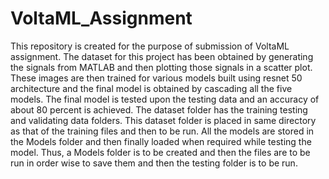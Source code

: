 # VoltaML_Assignment
This repository is created for the purpose of submission of VoltaML assignment.
The dataset for this project has been obtained by generating the signals from MATLAB and then plotting those signals in a scatter plot.
 These images are then trained for various models built using resnet 50 architecture and the final model is obtained by cascading all the five models. The final model is tested upon the testing data and an accuracy of about 80 percent is achieved. 
The dataset folder has the training testing and validating data folders. 
This dataset folder is placed in same directory as that of the training files and then to be run. 
All the models are stored in the Models folder and then finally loaded when required while testing the model. 
Thus, a Models folder is to be created and then the files are to be run in order wise to save them and then the testing folder is to be run. 
